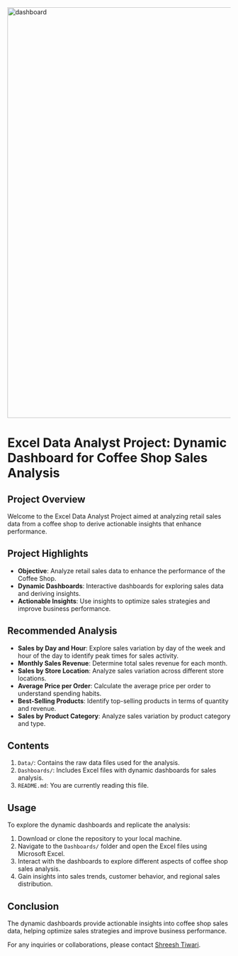 <img width="925" alt="dashboard" src="https://github.com/workwithshreesh/Excel-DataAnalyst-Projects/assets/117170243/493818f7-533a-4806-ae0e-6668c04b21d9">

# Excel Data Analyst Project: Dynamic Dashboard for Coffee Shop Sales Analysis

## Project Overview

Welcome to the Excel Data Analyst Project aimed at analyzing retail sales data from a coffee shop to derive actionable insights that enhance performance.

## Project Highlights

- **Objective**: Analyze retail sales data to enhance the performance of the Coffee Shop.
- **Dynamic Dashboards**: Interactive dashboards for exploring sales data and deriving insights.
- **Actionable Insights**: Use insights to optimize sales strategies and improve business performance.

## Recommended Analysis

- **Sales by Day and Hour**: Explore sales variation by day of the week and hour of the day to identify peak times for sales activity.
- **Monthly Sales Revenue**: Determine total sales revenue for each month.
- **Sales by Store Location**: Analyze sales variation across different store locations.
- **Average Price per Order**: Calculate the average price per order to understand spending habits.
- **Best-Selling Products**: Identify top-selling products in terms of quantity and revenue.
- **Sales by Product Category**: Analyze sales variation by product category and type.

## Contents

1. `Data/`: Contains the raw data files used for the analysis.
2. `Dashboards/`: Includes Excel files with dynamic dashboards for sales analysis.
3. `README.md`: You are currently reading this file.

## Usage

To explore the dynamic dashboards and replicate the analysis:

1. Download or clone the repository to your local machine.
2. Navigate to the `Dashboards/` folder and open the Excel files using Microsoft Excel.
3. Interact with the dashboards to explore different aspects of coffee shop sales analysis.
4. Gain insights into sales trends, customer behavior, and regional sales distribution.

## Conclusion

The dynamic dashboards provide actionable insights into coffee shop sales data, helping optimize sales strategies and improve business performance.

For any inquiries or collaborations, please contact [Shreesh Tiwari](mailto:shreesht366@.com).
